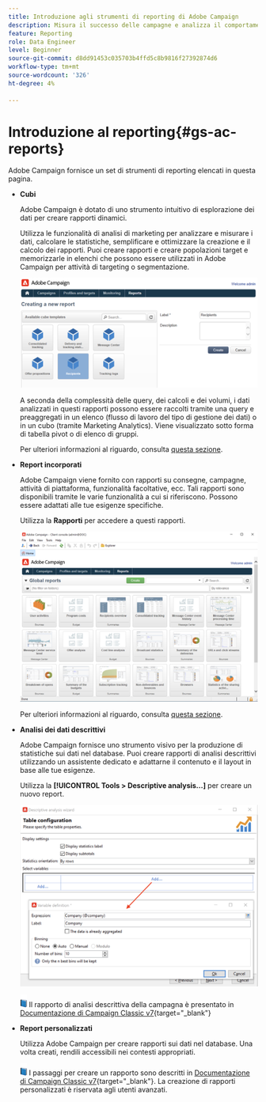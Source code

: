 ```yaml
---
title: Introduzione agli strumenti di reporting di Adobe Campaign
description: Misura il successo delle campagne e analizza il comportamento degli utenti
feature: Reporting
role: Data Engineer
level: Beginner
source-git-commit: d8dd91453c035703b4ffd5c8b9816f27392874d6
workflow-type: tm+mt
source-wordcount: '326'
ht-degree: 4%

---
```



# Introduzione al reporting{#gs-ac-reports}

Adobe Campaign fornisce un set di strumenti di reporting elencati in questa pagina.


* **Cubi**

   Adobe Campaign è dotato di uno strumento intuitivo di esplorazione dei dati per creare rapporti dinamici.

   Utilizza le funzionalità di analisi di marketing per analizzare e misurare i dati, calcolare le statistiche, semplificare e ottimizzare la creazione e il calcolo dei rapporti. Puoi creare rapporti e creare popolazioni target e memorizzarle in elenchi che possono essere utilizzati in Adobe Campaign per attività di targeting o segmentazione.

   ![](assets/create-a-report.png)

   A seconda della complessità delle query, dei calcoli e dei volumi, i dati analizzati in questi rapporti possono essere raccolti tramite una query e preaggregati in un elenco (flusso di lavoro del tipo di gestione dei dati) o in un cubo (tramite Marketing Analytics). Viene visualizzato sotto forma di tabella pivot o di elenco di gruppi.

   Per ulteriori informazioni al riguardo, consulta [questa sezione](gs-cubes.md).

* **Report incorporati**

   Adobe Campaign viene fornito con rapporti su consegne, campagne, attività di piattaforma, funzionalità facoltative, ecc. Tali rapporti sono disponibili tramite le varie funzionalità a cui si riferiscono. Possono essere adattati alle tue esigenze specifiche.

   Utilizza la **Rapporti** per accedere a questi rapporti.

   ![](assets/built-in-reports.png)

   Per ulteriori informazioni al riguardo, consulta [questa sezione](built-in-reports.md).

* **Analisi dei dati descrittivi**

   Adobe Campaign fornisce uno strumento visivo per la produzione di statistiche sui dati nel database. Puoi creare rapporti di analisi descrittivi utilizzando un assistente dedicato e adattarne il contenuto e il layout in base alle tue esigenze.

   Utilizza la **[!UICONTROL Tools > Descriptive analysis...]** per creare un nuovo report.

   ![](assets/desc-analysis-report.png)

   ![](../assets/do-not-localize/book.png) Il rapporto di analisi descrittiva della campagna è presentato in [Documentazione di Campaign Classic v7](https://experienceleague.adobe.com/docs/campaign-classic/using/reporting/analyzing-populations/about-descriptive-analysis.html){target=&quot;_blank&quot;}

* **Report personalizzati**

   Utilizza Adobe Campaign per creare rapporti sui dati nel database. Una volta creati, rendili accessibili nei contesti appropriati.

   ![](../assets/do-not-localize/book.png) I passaggi per creare un rapporto sono descritti in [Documentazione di Campaign Classic v7](https://experienceleague.adobe.com/docs/campaign-classic/using/reporting/creating-new-reports/about-reports-creation-in-campaign.html){target=&quot;_blank&quot;}. La creazione di rapporti personalizzati è riservata agli utenti avanzati.

